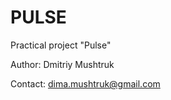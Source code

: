 # PULSE
Practical project "Pulse"

Author: Dmitriy Mushtruk

Contact: dima.mushtruk@gmail.com
          
